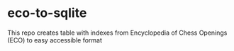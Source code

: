 # eco-to-sqlite
This repo creates table with indexes from Encyclopedia of Chess Openings (ECO) to easy accessible format
